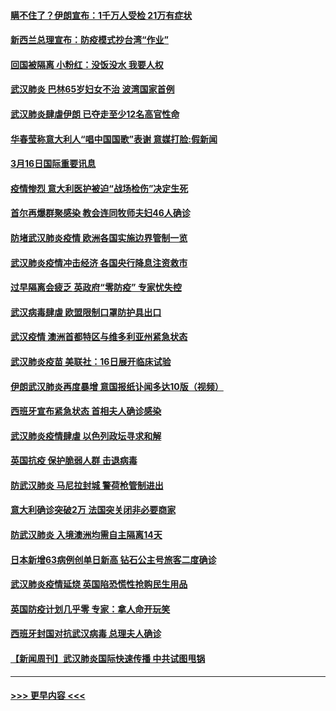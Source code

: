 #### [瞒不住了？伊朗宣布：1千万人受检 21万有症状](../pages/prog202/a102800823.md?t=03170102) 
#### [新西兰总理宣布：防疫模式抄台湾“作业”](../pages/prog202/a102800750.md?t=03170102) 
#### [回国被隔离 小粉红：没饭没水 我要人权](../pages/prog202/a102800843.md?t=03170102) 
#### [武汉肺炎 巴林65岁妇女不治 波湾国家首例](../pages/prog202/a102800746.md?t=03170102) 
#### [武汉肺炎肆虐伊朗 已夺走至少12名高官性命](../pages/prog202/a102800708.md?t=03170102) 
#### [华春莹称意大利人“唱中国国歌”表谢 意媒打脸:假新闻](../pages/prog202/a102800647.md?t=03170102) 
#### [3月16日国际重要讯息](../pages/prog202/a102800558.md?t=03170102) 
#### [疫情惨烈 意大利医护被迫“战场检伤”决定生死](../pages/prog202/a102800580.md?t=03170102) 
#### [首尔再爆群聚感染 教会连同牧师夫妇46人确诊](../pages/prog202/a102800526.md?t=03170102) 
#### [防堵武汉肺炎疫情 欧洲各国实施边界管制一览](../pages/prog202/a102800492.md?t=03170102) 
#### [武汉肺炎疫情冲击经济 各国央行降息注资救市](../pages/prog202/a102800477.md?t=03170102) 
#### [过早隔离会疲乏 英政府“零防疫” 专家忧失控](../pages/prog202/a102800434.md?t=03170102) 
#### [武汉病毒肆虐 欧盟限制口罩防护具出口](../pages/prog202/a102800413.md?t=03170102) 
#### [武汉疫情 澳洲首都特区与维多利亚州紧急状态](../pages/prog202/a102800391.md?t=03170102) 
#### [武汉肺炎疫苗 美联社：16日展开临床试验](../pages/prog202/a102800374.md?t=03170102) 
#### [伊朗武汉肺炎再度暴增 意国报纸讣闻多达10版（视频）](../pages/prog202/a102800192.md?t=03170102) 
#### [西班牙宣布紧急状态 首相夫人确诊感染](../pages/prog202/a102800168.md?t=03170102) 
#### [武汉肺炎疫情肆虐 以色列政坛寻求和解](../pages/prog202/a102800151.md?t=03170102) 
#### [英国抗疫 保护脆弱人群 击退病毒](../pages/prog202/a102800145.md?t=03170102) 
#### [防武汉肺炎 马尼拉封城 警荷枪管制进出](../pages/prog202/a102800083.md?t=03170102) 
#### [意大利确诊突破2万 法国突关闭非必要商家](../pages/prog202/a102800071.md?t=03170102) 
#### [防武汉肺炎 入境澳洲均需自主隔离14天](../pages/prog202/a102800049.md?t=03170102) 
#### [日本新增63病例创单日新高 钻石公主号旅客二度确诊](../pages/prog202/a102800002.md?t=03170102) 
#### [武汉肺炎疫情延烧 英国陷恐慌性抢购民生用品](../pages/prog202/a102799980.md?t=03170102) 
#### [英国防疫计划几乎零 专家：拿人命开玩笑](../pages/prog202/a102799943.md?t=03170102) 
#### [西班牙封国对抗武汉病毒 总理夫人确诊](../pages/prog202/a102799930.md?t=03170102) 
#### [【新闻周刊】武汉肺炎国际快速传播 中共试图甩锅](../pages/prog202/a102799845.md?t=03170102) 

----
#### [ >>> 更早内容 <<< ](../indexes/prog202-earlier.md)
